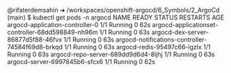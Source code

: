 @rifaterdemsahin ➜ /workspaces/openshift-argocd/6_Symbols/2_ArgoCd (main) $ kubectl get pods -n argocd
NAME                                                READY   STATUS    RESTARTS   AGE
argocd-application-controller-0                     1/1     Running   0          62s
argocd-applicationset-controller-68dd598849-nh96m   1/1     Running   0          63s
argocd-dex-server-86877d5f88-46fvx                  1/1     Running   0          63s
argocd-notifications-controller-74584f69d8-brkqd    1/1     Running   0          63s
argocd-redis-95497c66-lgzlx                         1/1     Running   0          63s
argocd-repo-server-689dd9d6d4-8ljhj                 1/1     Running   0          63s
argocd-server-6997845b6-sfcx6                       1/1     Running   0          62s